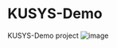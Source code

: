 # KUSYS-Demo
KUSYS-Demo project
![image](https://user-images.githubusercontent.com/14944479/180073913-fac51ca1-7f46-4d15-be5e-c4a48bc27f01.png)
